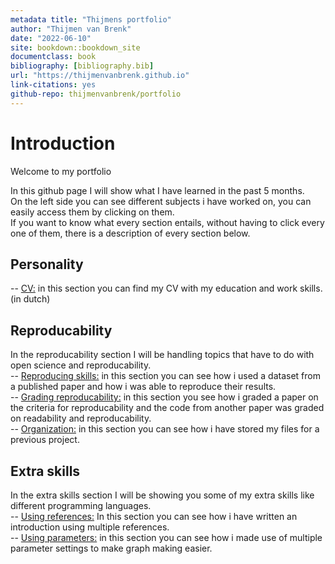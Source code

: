 ```yaml
---
metadata title: "Thijmens portfolio"
author: "Thijmen van Brenk"
date: "2022-06-10"
site: bookdown::bookdown_site
documentclass: book
bibliography: [bibliography.bib]
url: "https://thijmenvanbrenk.github.io"
link-citations: yes
github-repo: thijmenvanbrenk/portfolio
---
```


# Introduction

Welcome to my portfolio

In this github page I will show what I have learned in the past 5 months.       
On the left side you can see different subjects i have worked on, you can easily access them by clicking on them.       
If you want to know what every section entails, without having to click every one of them, there is a description of every section below.

## Personality


-- [CV:](https://thijmenvanbrenk.github.io/personality-1.html#CV) in this section you can find my CV with my education and work skills. (in dutch)        

## Reproducability

In the reproducability section I will be handling topics that have to do with open science and reproducability.       
-- [Reproducing skills:](https://thijmenvanbrenk.github.io/reproducability-1.html#reproducing-data-from-a-published-paper) in this section you can see how i used a dataset from a published paper and how i was able to reproduce their results.        
-- [Grading reproducability:](https://thijmenvanbrenk.github.io/reproducability-1.html#checking-reproducability-for-published-papers.) in this section you see how i graded a paper on the criteria for reproducability and the code from another paper was graded on readability and reproducability.        
-- [Organization:](https://thijmenvanbrenk.github.io/reproducability-1.html#organisation-of-my-files) in this section you can see how i have stored my files for a previous project.


## Extra skills

In the extra skills section I will be showing you some of my extra skills like different programming languages.       
-- [Using references:](https://thijmenvanbrenk.github.io/extra-skills-1.html#writing-an-introduction-using-zotero-for-references) In this section you can see how i have written an introduction using multiple references.        
-- [Using parameters:](https://thijmenvanbrenk.github.io/extra-skills-1.html#creating-paramaters-for-different-data-inputs) in this section you can see how i made use of multiple parameter settings to make graph making easier.
